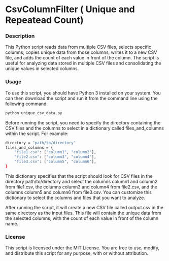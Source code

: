 # CsvColumnFilter ( Unique and Repeatead Count)

<h3>Description</h3>

This Python script reads data from multiple CSV files, selects specific columns, copies unique data from those columns, writes it to a new CSV file, and adds the count of each value in front of the column. The script is useful for analyzing data stored in multiple CSV files and consolidating the unique values in selected columns.

<h3>Usage</h3>

To use this script, you should have Python 3 installed on your system. You can then download the script and run it from the command line using the following command:
```sh
python unique_csv_data.py
```

Before running the script, you need to specify the directory containing the CSV files and the columns to select in a dictionary called files_and_columns within the script. For example:

```sh
directory = "path/to/directory"
files_and_columns = {
    "file1.csv": ["column1", "column2"],
    "file2.csv": ["column3", "column4"],
    "file3.csv": ["column5", "column6"],
}
```

This dictionary specifies that the script should look for CSV files in the directory path/to/directory and select the columns column1 and column2 from file1.csv, the columns column3 and column4 from file2.csv, and the columns column5 and column6 from file3.csv. You can customize this dictionary to select the columns and files that you want to analyze.

After running the script, it will create a new CSV file called output.csv in the same directory as the input files. This file will contain the unique data from the selected columns, with the count of each value in front of the column name.

<h3>License</h3>

This script is licensed under the MIT License. You are free to use, modify, and distribute this script for any purpose, with or without attribution.



